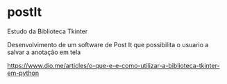 # postIt
Estudo da Biblioteca Tkinter

Desenvolvimento de um software de Post It que possibilita o usuario a salvar a anotação em tela

https://www.dio.me/articles/o-que-e-e-como-utilizar-a-biblioteca-tkinter-em-python
